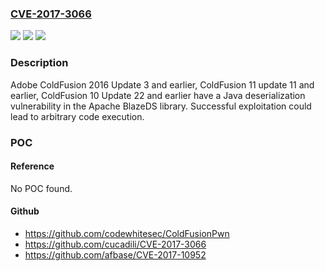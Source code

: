 ### [CVE-2017-3066](https://cve.mitre.org/cgi-bin/cvename.cgi?name=CVE-2017-3066)
![](https://img.shields.io/static/v1?label=Product&message=Adobe%20ColdFusion%20ColdFusion%202016%20Update%203%20and%20earlier%2C%20ColdFusion%2011%20update%2011%20and%20earlier%2C%20ColdFusion%2010%20Update%2022%20and%20earlier&color=blue)
![](https://img.shields.io/static/v1?label=Version&message=n%2Fa&color=blue)
![](https://img.shields.io/static/v1?label=Vulnerability&message=Code%20Injection&color=brighgreen)

### Description

Adobe ColdFusion 2016 Update 3 and earlier, ColdFusion 11 update 11 and earlier, ColdFusion 10 Update 22 and earlier have a Java deserialization vulnerability in the Apache BlazeDS library. Successful exploitation could lead to arbitrary code execution.

### POC

#### Reference
No POC found.

#### Github
- https://github.com/codewhitesec/ColdFusionPwn
- https://github.com/cucadili/CVE-2017-3066
- https://github.com/afbase/CVE-2017-10952

